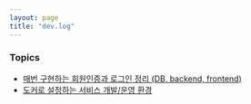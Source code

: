 ```yaml
---
layout: page
title: "dev.log"
---
```


### Topics
- [매번 구현하는 회원인증과 로그인 정리 (DB, backend, frontend)]({{site.url}}/2019/06/17/devlog-authentication)
- [도커로 설정하는 서비스 개발/운영 환경]({{site.url}}/2019/10/25/devlog-docker)